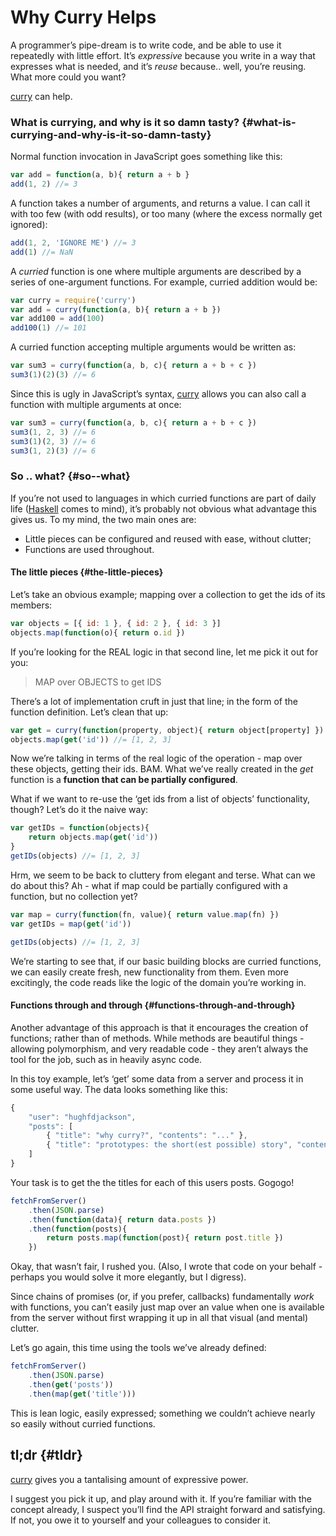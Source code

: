 # Why Curry Helps

A programmer’s pipe-dream is to write code, and be able to use it repeatedly with little effort. It’s _expressive_ because you write in a way that expresses what is needed, and it’s _reuse_ because.. well, you’re reusing. What more could you want?

[curry](https://npmjs.org/package/curry) can help.

### What is currying, and why is it so damn tasty? {#what-is-currying-and-why-is-it-so-damn-tasty}

Normal function invocation in JavaScript goes something like this:

```javascript
var add = function(a, b){ return a + b }
add(1, 2) //= 3
```

A function takes a number of arguments, and returns a value. I can call it with too few \(with odd results\), or too many \(where the excess normally get ignored\):

```javascript
add(1, 2, 'IGNORE ME') //= 3
add(1) //= NaN
```

A _curried_ function is one where multiple arguments are described by a series of one-argument functions. For example, curried addition would be:

```javascript
var curry = require('curry')
var add = curry(function(a, b){ return a + b })
var add100 = add(100)
add100(1) //= 101
```

A curried function accepting multiple arguments would be written as:

```javascript
var sum3 = curry(function(a, b, c){ return a + b + c })
sum3(1)(2)(3) //= 6
```

Since this is ugly in JavaScript’s syntax, [curry](https://npmjs.org/package/curry) allows you can also call a function with multiple arguments at once:

```javascript
var sum3 = curry(function(a, b, c){ return a + b + c })
sum3(1, 2, 3) //= 6
sum3(1)(2, 3) //= 6
sum3(1, 2)(3) //= 6
```

### So .. what? {#so--what}

If you’re not used to languages in which curried functions are part of daily life \([Haskell](http://learnyouahaskell.com/) comes to mind\), it’s probably not obvious what advantage this gives us. To my mind, the two main ones are:

* Little pieces can be configured and reused with ease, without clutter;
* Functions are used throughout.

#### The little pieces {#the-little-pieces}

Let’s take an obvious example; mapping over a collection to get the ids of its members:

```javascript
var objects = [{ id: 1 }, { id: 2 }, { id: 3 }]
objects.map(function(o){ return o.id })
```

If you’re looking for the REAL logic in that second line, let me pick it out for you:

> MAP over OBJECTS to get IDS

There’s a lot of implementation cruft in just that line; in the form of the function definition. Let’s clean that up:

```javascript
var get = curry(function(property, object){ return object[property] })
objects.map(get('id')) //= [1, 2, 3]
```

Now we’re talking in terms of the real logic of the operation - map over these objects, getting their ids. BAM. What we’ve really created in the _get_ function is a **function that can be partially configured**.

What if we want to re-use the ‘get ids from a list of objects’ functionality, though? Let’s do it the naive way:

```javascript
var getIDs = function(objects){
    return objects.map(get('id'))
}
getIDs(objects) //= [1, 2, 3]
```

Hrm, we seem to be back to cluttery from elegant and terse. What can we do about this? Ah - what if map could be partially configured with a function, but no collection yet?

```javascript
var map = curry(function(fn, value){ return value.map(fn) })
var getIDs = map(get('id'))

getIDs(objects) //= [1, 2, 3]
```

We’re starting to see that, if our basic building blocks are curried functions, we can easily create fresh, new functionality from them. Even more excitingly, the code reads like the logic of the domain you’re working in.

#### Functions through and through {#functions-through-and-through}

Another advantage of this approach is that it encourages the creation of functions; rather than of methods. While methods are beautiful things - allowing polymorphism, and very readable code - they aren’t always the tool for the job, such as in heavily async code.

In this toy example, let’s ‘get’ some data from a server and process it in some useful way. The data looks something like this:

```javascript
{
    "user": "hughfdjackson",
    "posts": [
        { "title": "why curry?", "contents": "..." },
        { "title": "prototypes: the short(est possible) story", "contents": "..." }
    ]
}
```

Your task is to get the the titles for each of this users posts. Gogogo!

```javascript
fetchFromServer()
    .then(JSON.parse)
    .then(function(data){ return data.posts })
    .then(function(posts){
        return posts.map(function(post){ return post.title })
    })
```

Okay, that wasn’t fair, I rushed you. \(Also, I wrote that code on your behalf - perhaps you would solve it more elegantly, but I digress\).

Since chains of promises \(or, if you prefer, callbacks\) fundamentally _work_ with functions, you can’t easily just map over an value when one is available from the server without first wrapping it up in all that visual \(and mental\) clutter.

Let’s go again, this time using the tools we’ve already defined:

```javascript
fetchFromServer()
    .then(JSON.parse)
    .then(get('posts'))
    .then(map(get('title')))
```

This is lean logic, easily expressed; something we couldn’t achieve nearly so easily without curried functions.

## tl;dr {#tldr}

[curry](https://npmjs.org/package/curry) gives you a tantalising amount of expressive power.

I suggest you pick it up, and play around with it. If you’re familiar with the concept already, I suspect you’ll find the API straight forward and satisfying. If not, you owe it to yourself and your colleagues to consider it.

